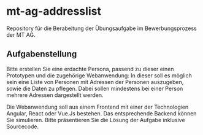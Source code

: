 # mt-ag-addresslist
Repository für die Berabeitung der Übungsaufgabe im Bewerbungsprozess der MT AG.

## Aufgabenstellung 
Bitte erstellen Sie eine erdachte Persona, passend zu dieser einen Prototypen und die zugehörige Webanwendung:
In dieser soll es möglich sein eine Liste von Personen mit Adressen der Personen auszugeben, sowie die Daten zu pflegen. Dabei sollen mindestens bei einer Person mehrere Adressen dargestellt werden.

Die Webanwendung soll aus einem Frontend mit einer der Technologien Angular, React oder Vue.Js bestehen. Das entsprechende Backend können Sie simulieren.
Bitte präsentieren Sie die Lösung der Aufgabe inklusive Sourcecode. 

